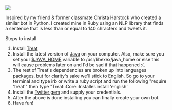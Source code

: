 ![](http://images.fineartamerica.com/images-medium-large-5/oscar-wilde-june-ponte.jpg)


Inspired by my friend & former classmate Christa Harstock who created a similar bot in Python. I created mine in Ruby using an NLP library that finds a sentence that is less than or equal to 140 chracters and tweets it. 

Steps to install 

1. Install [Treat](https://github.com/louismullie/treat) 
2. Install the latest version of [Java](https://java.com/en/download/index.jsp) on your computer. Also,
make sure you set your [$JAVA_HOME](http://www.mkyong.com/java/how-to-set-java_home-environment-variable-on-mac-os-x/) variable to /usr/libexex/java_home or else this will cause problems later on and I'd be sad if that happened :(. 	
3. The rest of Treat's dependencies are broken up into languages packages, but for clarity's sake we'll stick to English. So go to your terminal and type irb or write a ruby script and run the following "require 'treat'" then type "Treat::Core::Installer.install 'english'
4. Install the [Twitter gem](https://github.com/sferik/twitter) and supply your credentials.
5. After the above is done installing you can finally create your own bot. 
6. Have fun!
